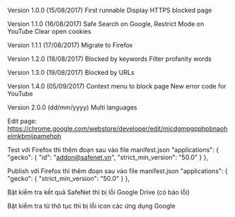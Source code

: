 Version 1.0.0 (15/08/2017)
	First runnable
	Display HTTPS blocked page

Version 1.1.0 (16/08/2017)
	Safe Search on Google, Restrict Mode on YouTube
	Clear open cookies

Version 1.1.1 (17/08/2017)
	Migrate to Firefox

Version 1.2.0 (18/08/2017)
	Blocked by keywords
	Filter profanity words

Version 1.3.0 (19/08/2017)
	Blocked by URLs

Version 1.4.0 (05/09/2017)
	Context menu to block page
	New error code for YouTube

Version 2.0.0 (dd/mm/yyyy)
	Multi languages

Edit page:
	https://chrome.google.com/webstore/developer/edit/micdgmpgpphpbnaohelmkbmijpamehph

Test với Firefox thì thêm đoạn sau vào file manifest.json
	"applications": {
		"gecko": {
			"id": "addon@safenet.vn",
			"strict_min_version": "50.0"
		}
	},

Publish với Firefox thì thêm đoạn sau vào file manifest.json
  "applications": {
		"gecko": {
			"strict_min_version": "50.0"
		}
	},


Bật kiểm tra kết quả SafeNet thì bị lỗi Google Drive (có báo lỗi) 

Bật kiểm tra từ thô tục thì bị lỗi icon các ứng dụng Google
